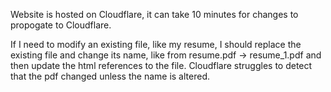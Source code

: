 Website is hosted on Cloudflare, it can take 10 minutes for changes to propogate to Cloudflare.

If I need to modify an existing file, like my resume, I should replace the existing file and change its name, like from resume.pdf -> resume_1.pdf and then update the html references to the file. Cloudflare struggles to detect that the pdf changed unless the name is altered.
